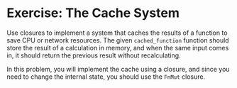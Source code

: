 # Exercise: The Cache System

Use closures to implement a system that caches the results of a function to save CPU or network resources. The given `cached_function` function should store the result of a calculation in memory, and when the same input comes in, it should return the previous result without recalculating.

In this problem, you will implement the cache using a closure, and since you need to change the internal state, you should use the `FnMut` closure.
